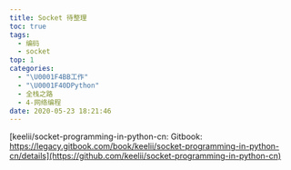 ```yaml
---
title: Socket 待整理
toc: true
tags:
  - 编码
  - socket
top: 1
categories:
  - "\U0001F4BB工作"
  - "\U0001F40DPython"
  - 全栈之路
  - 4-网络编程
date: 2020-05-23 18:21:46
---
```


[keelii/socket-programming-in-python-cn: Gitbook: https://legacy.gitbook.com/book/keelii/socket-programming-in-python-cn/details](https://github.com/keelii/socket-programming-in-python-cn)